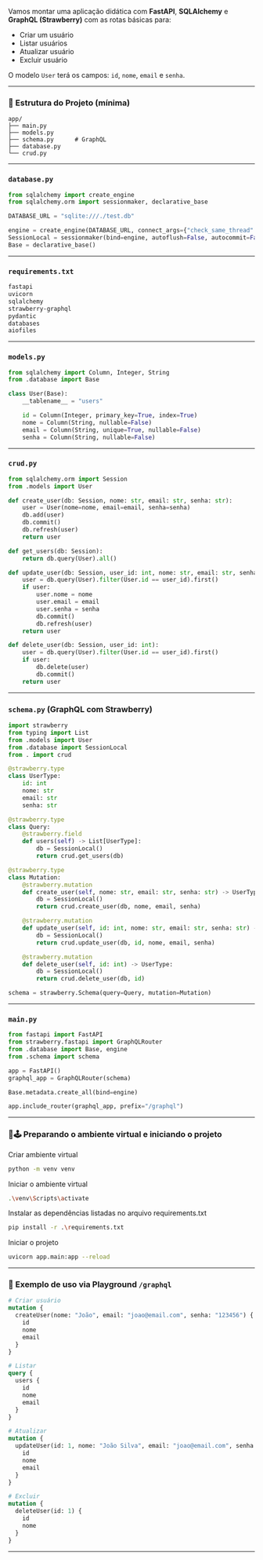 Vamos montar uma aplicação didática com **FastAPI**, **SQLAlchemy** e **GraphQL (Strawberry)** com as rotas básicas para:

- Criar um usuário
- Listar usuários
- Atualizar usuário
- Excluir usuário

O modelo `User` terá os campos: `id`, `nome`, `email` e `senha`.

---

### 📁 Estrutura do Projeto (mínima)
```
app/
├── main.py
├── models.py
├── schema.py      # GraphQL
├── database.py
└── crud.py
```

---

### `database.py`
```python
from sqlalchemy import create_engine
from sqlalchemy.orm import sessionmaker, declarative_base

DATABASE_URL = "sqlite:///./test.db"

engine = create_engine(DATABASE_URL, connect_args={"check_same_thread": False})
SessionLocal = sessionmaker(bind=engine, autoflush=False, autocommit=False)
Base = declarative_base()
```

---

### `requirements.txt`
```txt
fastapi
uvicorn
sqlalchemy
strawberry-graphql
pydantic
databases
aiofiles
```

---

### `models.py`
```python
from sqlalchemy import Column, Integer, String
from .database import Base

class User(Base):
    __tablename__ = "users"

    id = Column(Integer, primary_key=True, index=True)
    nome = Column(String, nullable=False)
    email = Column(String, unique=True, nullable=False)
    senha = Column(String, nullable=False)
```

---

### `crud.py`
```python
from sqlalchemy.orm import Session
from .models import User

def create_user(db: Session, nome: str, email: str, senha: str):
    user = User(nome=nome, email=email, senha=senha)
    db.add(user)
    db.commit()
    db.refresh(user)
    return user

def get_users(db: Session):
    return db.query(User).all()

def update_user(db: Session, user_id: int, nome: str, email: str, senha: str):
    user = db.query(User).filter(User.id == user_id).first()
    if user:
        user.nome = nome
        user.email = email
        user.senha = senha
        db.commit()
        db.refresh(user)
    return user

def delete_user(db: Session, user_id: int):
    user = db.query(User).filter(User.id == user_id).first()
    if user:
        db.delete(user)
        db.commit()
    return user
```

---

### `schema.py` (GraphQL com Strawberry)
```python
import strawberry
from typing import List
from .models import User
from .database import SessionLocal
from . import crud

@strawberry.type
class UserType:
    id: int
    nome: str
    email: str
    senha: str

@strawberry.type
class Query:
    @strawberry.field
    def users(self) -> List[UserType]:
        db = SessionLocal()
        return crud.get_users(db)

@strawberry.type
class Mutation:
    @strawberry.mutation
    def create_user(self, nome: str, email: str, senha: str) -> UserType:
        db = SessionLocal()
        return crud.create_user(db, nome, email, senha)

    @strawberry.mutation
    def update_user(self, id: int, nome: str, email: str, senha: str) -> UserType:
        db = SessionLocal()
        return crud.update_user(db, id, nome, email, senha)

    @strawberry.mutation
    def delete_user(self, id: int) -> UserType:
        db = SessionLocal()
        return crud.delete_user(db, id)

schema = strawberry.Schema(query=Query, mutation=Mutation)
```

---

### `main.py`
```python
from fastapi import FastAPI
from strawberry.fastapi import GraphQLRouter
from .database import Base, engine
from .schema import schema

app = FastAPI()
graphql_app = GraphQLRouter(schema)

Base.metadata.create_all(bind=engine)

app.include_router(graphql_app, prefix="/graphql")
```

---

### 🎯🕹️ Preparando o ambiente virtual e iniciando o projeto
Criar ambiente virtual
```bash
python -m venv venv
```
Iniciar o ambiente virtual
```bash
.\venv\Scripts\activate
```
Instalar as dependências listadas no arquivo requirements.txt
```bash
pip install -r .\requirements.txt
```
Iniciar o projeto
```bash
uvicorn app.main:app --reload 
```

---

### 🧪 Exemplo de uso via Playground `/graphql`
```graphql
# Criar usuário
mutation {
  createUser(nome: "João", email: "joao@email.com", senha: "123456") {
    id
    nome
    email
  }
}

# Listar
query {
  users {
    id
    nome
    email
  }
}

# Atualizar
mutation {
  updateUser(id: 1, nome: "João Silva", email: "joao@email.com", senha: "novasenha") {
    id
    nome
    email
  }
}

# Excluir
mutation {
  deleteUser(id: 1) {
    id
    nome
  }
}
```

---
